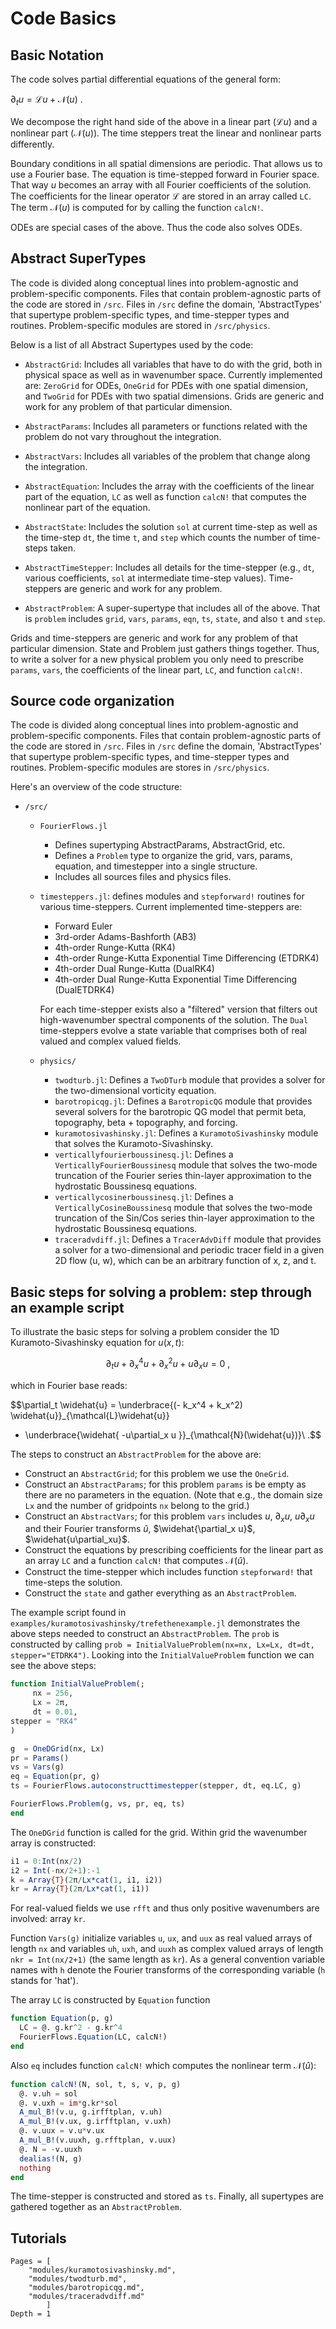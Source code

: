 # Code Basics


## Basic Notation

The code solves partial differential equations of the general form:

$\partial_t u = \mathcal{L}u + \mathcal{N}(u)\ .$

We decompose the right hand side of the above in a linear part ($\mathcal{L}u$) and a nonlinear part ($\mathcal{N}(u)$). The time steppers treat the linear and nonlinear parts differently.

Boundary conditions in all spatial dimensions are periodic. That allows us to use a Fourier base. The equation is time-stepped forward in Fourier space. That way $u$ becomes an array with all Fourier coefficients of the solution. The coefficients for the linear operator $\mathcal{L}$ are stored in an array called `LC`. The term $\mathcal{N}(u)$ is computed for by calling the function `calcN!`.

ODEs are special cases of the above. Thus the code also solves ODEs.



## Abstract SuperTypes

The code is divided along conceptual lines into problem-agnostic and problem-specific components. Files that contain problem-agnostic parts of the code are stored in `/src`. Files in `/src` define the domain, 'AbstractTypes' that supertype problem-specific types, and time-stepper types and routines. Problem-specific modules are stored in `/src/physics`.

Below is a list of all Abstract Supertypes used by the code:

- `AbstractGrid`: Includes all variables that have to do with the grid, both in physical space as well as in wavenumber space. Currently implemented are: `ZeroGrid` for ODEs, `OneGrid` for PDEs with one spatial dimension, and `TwoGrid` for PDEs with two spatial dimensions. Grids are generic and work for any problem of that particular dimension.

- `AbstractParams`: Includes all parameters or functions related with the problem do not vary throughout the integration.

- `AbstractVars`: Includes all variables of the problem that change along the integration.

- `AbstractEquation`: Includes the array with the coefficients of the linear part of the equation, `LC` as well as function `calcN!` that computes the nonlinear part of the equation.

- `AbstractState`: Includes the solution `sol` at current time-step as well as the time-step `dt`, the time `t`, and `step` which counts the number of time-steps taken.

- `AbstractTimeStepper`: Includes all details for the time-stepper (e.g., `dt`, various coefficients, `sol` at intermediate time-step values). Time-steppers are generic and work for any problem.

- `AbstractProblem`: A super-supertype that includes all of the above. That is `problem` includes `grid`, `vars`, `params`, `eqn`, `ts`, `state`, and also `t` and `step`.

Grids and time-steppers are generic and work for any problem of that particular dimension. State and Problem just gathers things together. Thus, to write a solver for a new physical problem you only need to prescribe `params`, `vars`, the coefficients of the linear part, `LC`, and function `calcN!`.


## Source code organization

The code is divided along conceptual lines into problem-agnostic and problem-specific components. Files that contain problem-agnostic parts of the code are stored in `/src`. Files in `/src` define the domain, 'AbstractTypes' that supertype problem-specific types, and time-stepper types and routines. Problem-specific modules are stores in `/src/physics`.

Here's an overview of the code structure:

- `/src/`
    - `FourierFlows.jl`
        - Defines supertyping AbstractParams, AbstractGrid, etc.
        - Defines a `Problem` type to organize the grid, vars, params, equation, and timestepper into a single structure.
        - Includes all sources files and physics files.
   - `timesteppers.jl`: defines modules and `stepforward!` routines for
        various time-steppers. Current implemented time-steppers are:
        - Forward Euler
        - 3rd-order Adams-Bashforth (AB3)
        - 4th-order Runge-Kutta (RK4)
        - 4th-order Runge-Kutta Exponential Time Differencing (ETDRK4)
        - 4th-order Dual Runge-Kutta (DualRK4)
        - 4th-order Dual Runge-Kutta Exponential Time Differencing (DualETDRK4)

        For each time-stepper exists also a "filtered" version that filters out high-wavenumber spectral components of the solution. The `Dual` time-steppers evolve a state variable that comprises both of real valued         and complex valued fields.

    - `physics/`
        - `twodturb.jl`: Defines a `TwoDTurb` module that provides a solver for the two-dimensional vorticity equation.
        - `barotropicqg.jl`: Defines a `BarotropicQG` module that provides several solvers for the barotropic QG model that permit beta, topography, beta + topography, and forcing.
        - `kuramotosivashinsky.jl`: Defines a `KuramotoSivashinsky` module that solves the Kuramoto-Sivashinsky.
        - `verticallyfourierboussinesq.jl`: Defines a `VerticallyFourierBoussinesq` module that solves the two-mode truncation of the Fourier series thin-layer approximation to the hydrostatic Boussinesq equations.
        - `verticallycosinerboussinesq.jl`: Defines a `VerticallyCosineBoussinesq` module that solves the two-mode truncation of the Sin/Cos series thin-layer approximation to the hydrostatic Boussinesq equations.
        - `traceradvdiff.jl`: Defines a `TracerAdvDiff` module that provides a solver for a two-dimensional and periodic tracer field in a given 2D flow (u, w), which can be an arbitrary function of x, z, and t.



## Basic steps for solving a problem: step through an example script

To illustrate the basic steps for solving a problem consider the 1D Kuramoto-Sivashinsky equation for $u(x, t)$:

$$\partial_t u + \partial_x^4 u + \partial_x^2 u + u\partial_x u = 0\ ,$$

which in Fourier base reads:

$$\partial_t \widehat{u} = \underbrace{(- k_x^4 + k_x^2) \widehat{u}}_{\mathcal{L}\widehat{u}}
+ \underbrace{\widehat{ -u\partial_x u }}_{\mathcal{N}(\widehat{u})}\ .$$


The steps to construct an `AbstractProblem` for the above are:
- Construct an `AbstractGrid`; for this problem we use the `OneGrid`.
- Construct an `AbstractParams`; for this problem `params` is be empty as there are no parameters in the equation. (Note that e.g., the domain size `Lx` and the number of gridpoints `nx` belong to the grid.)
- Construct an `AbstractVars`; for this problem `vars` includes $u$, $\partial_x u$, $u\partial_x u$ and their Fourier transforms $\widehat{u}$, $\widehat{\partial_x u}$, $\widehat{u\partial_xu}$.
- Construct the equations by prescribing coefficients for the linear part as an array `LC` and a function `calcN!` that computes $\mathcal{N}(\widehat{u})$.
- Construct the time-stepper which includes function `stepforward!` that time-steps the solution.
- Construct the `state` and gather everything as an `AbstractProblem`.


The example script found in  `examples/kuramotosivashinsky/trefethenexample.jl` demonstrates the above steps needed to construct an `AbstractProblem`. The `prob` is constructed by calling `prob = InitialValueProblem(nx=nx, Lx=Lx, dt=dt, stepper="ETDRK4")`. Looking into the  `InitialValueProblem` function we can see the above steps:
```julia
function InitialValueProblem(;
     nx = 256,
     Lx = 2π,
     dt = 0.01,
stepper = "RK4"
)

g  = OneDGrid(nx, Lx)
pr = Params()
vs = Vars(g)
eq = Equation(pr, g)
ts = FourierFlows.autoconstructtimestepper(stepper, dt, eq.LC, g)

FourierFlows.Problem(g, vs, pr, eq, ts)
end
```

The `OneDGrid` function is called for the grid. Within grid the wavenumber array is constructed:
```julia
i1 = 0:Int(nx/2)
i2 = Int(-nx/2+1):-1
k = Array{T}(2π/Lx*cat(1, i1, i2))
kr = Array{T}(2π/Lx*cat(1, i1))
```
For real-valued fields we use `rfft` and thus only positive wavenumbers are involved: array `kr`.

Function `Vars(g)` initialize variables `u`, `ux`, and `uux` as real valued arrays of length `nx` and variables `uh`, `uxh`, and `uuxh` as complex valued arrays of length `nkr = Int(nx/2+1)` (the same length as `kr`). As a general convention variable names with `h` denote the Fourier transforms of the corresponding variable (`h` stands for 'hat').

The array `LC` is constructed by `Equation` function
```julia
function Equation(p, g)
  LC = @. g.kr^2 - g.kr^4
  FourierFlows.Equation(LC, calcN!)
end
```
Also `eq` includes function `calcN!` which computes the nonlinear term $\mathcal{N}(\widehat{u})$:
```julia
function calcN!(N, sol, t, s, v, p, g)
  @. v.uh = sol
  @. v.uxh = im*g.kr*sol
  A_mul_B!(v.u, g.irfftplan, v.uh)
  A_mul_B!(v.ux, g.irfftplan, v.uxh)
  @. v.uux = v.u*v.ux
  A_mul_B!(v.uuxh, g.rfftplan, v.uux)
  @. N = -v.uuxh
  dealias!(N, g)
  nothing
end
```

The time-stepper is constructed and stored as `ts`. Finally, all supertypes are gathered together as an `AbstractProblem`.



## Tutorials

```@contents
Pages = [
    "modules/kuramotosivashinsky.md",
    "modules/twodturb.md",
    "modules/barotropicqg.md",
    "modules/traceradvdiff.md"
        ]
Depth = 1
```
